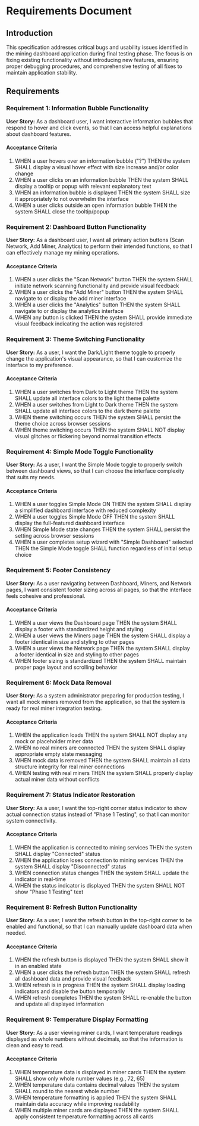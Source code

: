 # Requirements Document

## Introduction

This specification addresses critical bugs and usability issues identified in the mining dashboard application during final testing phase. The focus is on fixing existing functionality without introducing new features, ensuring proper debugging procedures, and comprehensive testing of all fixes to maintain application stability.

## Requirements

### Requirement 1: Information Bubble Functionality

**User Story:** As a dashboard user, I want interactive information bubbles that respond to hover and click events, so that I can access helpful explanations about dashboard features.

#### Acceptance Criteria

1. WHEN a user hovers over an information bubble ("?") THEN the system SHALL display a visual hover effect with size increase and/or color change
2. WHEN a user clicks on an information bubble THEN the system SHALL display a tooltip or popup with relevant explanatory text
3. WHEN an information bubble is displayed THEN the system SHALL size it appropriately to not overwhelm the interface
4. WHEN a user clicks outside an open information bubble THEN the system SHALL close the tooltip/popup

### Requirement 2: Dashboard Button Functionality

**User Story:** As a dashboard user, I want all primary action buttons (Scan Network, Add Miner, Analytics) to perform their intended functions, so that I can effectively manage my mining operations.

#### Acceptance Criteria

1. WHEN a user clicks the "Scan Network" button THEN the system SHALL initiate network scanning functionality and provide visual feedback
2. WHEN a user clicks the "Add Miner" button THEN the system SHALL navigate to or display the add miner interface
3. WHEN a user clicks the "Analytics" button THEN the system SHALL navigate to or display the analytics interface
4. WHEN any button is clicked THEN the system SHALL provide immediate visual feedback indicating the action was registered

### Requirement 3: Theme Switching Functionality

**User Story:** As a user, I want the Dark/Light theme toggle to properly change the application's visual appearance, so that I can customize the interface to my preference.

#### Acceptance Criteria

1. WHEN a user switches from Dark to Light theme THEN the system SHALL update all interface colors to the light theme palette
2. WHEN a user switches from Light to Dark theme THEN the system SHALL update all interface colors to the dark theme palette
3. WHEN theme switching occurs THEN the system SHALL persist the theme choice across browser sessions
4. WHEN theme switching occurs THEN the system SHALL NOT display visual glitches or flickering beyond normal transition effects

### Requirement 4: Simple Mode Toggle Functionality

**User Story:** As a user, I want the Simple Mode toggle to properly switch between dashboard views, so that I can choose the interface complexity that suits my needs.

#### Acceptance Criteria

1. WHEN a user toggles Simple Mode ON THEN the system SHALL display a simplified dashboard interface with reduced complexity
2. WHEN a user toggles Simple Mode OFF THEN the system SHALL display the full-featured dashboard interface
3. WHEN Simple Mode state changes THEN the system SHALL persist the setting across browser sessions
4. WHEN a user completes setup wizard with "Simple Dashboard" selected THEN the Simple Mode toggle SHALL function regardless of initial setup choice

### Requirement 5: Footer Consistency

**User Story:** As a user navigating between Dashboard, Miners, and Network pages, I want consistent footer sizing across all pages, so that the interface feels cohesive and professional.

#### Acceptance Criteria

1. WHEN a user views the Dashboard page THEN the system SHALL display a footer with standardized height and styling
2. WHEN a user views the Miners page THEN the system SHALL display a footer identical in size and styling to other pages
3. WHEN a user views the Network page THEN the system SHALL display a footer identical in size and styling to other pages
4. WHEN footer sizing is standardized THEN the system SHALL maintain proper page layout and scrolling behavior

### Requirement 6: Mock Data Removal

**User Story:** As a system administrator preparing for production testing, I want all mock miners removed from the application, so that the system is ready for real miner integration testing.

#### Acceptance Criteria

1. WHEN the application loads THEN the system SHALL NOT display any mock or placeholder miner data
2. WHEN no real miners are connected THEN the system SHALL display appropriate empty state messaging
3. WHEN mock data is removed THEN the system SHALL maintain all data structure integrity for real miner connections
4. WHEN testing with real miners THEN the system SHALL properly display actual miner data without conflicts

### Requirement 7: Status Indicator Restoration

**User Story:** As a user, I want the top-right corner status indicator to show actual connection status instead of "Phase 1 Testing", so that I can monitor system connectivity.

#### Acceptance Criteria

1. WHEN the application is connected to mining services THEN the system SHALL display "Connected" status
2. WHEN the application loses connection to mining services THEN the system SHALL display "Disconnected" status
3. WHEN connection status changes THEN the system SHALL update the indicator in real-time
4. WHEN the status indicator is displayed THEN the system SHALL NOT show "Phase 1 Testing" text

### Requirement 8: Refresh Button Functionality

**User Story:** As a user, I want the refresh button in the top-right corner to be enabled and functional, so that I can manually update dashboard data when needed.

#### Acceptance Criteria

1. WHEN the refresh button is displayed THEN the system SHALL show it in an enabled state
2. WHEN a user clicks the refresh button THEN the system SHALL refresh all dashboard data and provide visual feedback
3. WHEN refresh is in progress THEN the system SHALL display loading indicators and disable the button temporarily
4. WHEN refresh completes THEN the system SHALL re-enable the button and update all displayed information

### Requirement 9: Temperature Display Formatting

**User Story:** As a user viewing miner cards, I want temperature readings displayed as whole numbers without decimals, so that the information is clean and easy to read.

#### Acceptance Criteria

1. WHEN temperature data is displayed in miner cards THEN the system SHALL show only whole number values (e.g., 72, 65)
2. WHEN temperature data contains decimal values THEN the system SHALL round to the nearest whole number
3. WHEN temperature formatting is applied THEN the system SHALL maintain data accuracy while improving readability
4. WHEN multiple miner cards are displayed THEN the system SHALL apply consistent temperature formatting across all cards